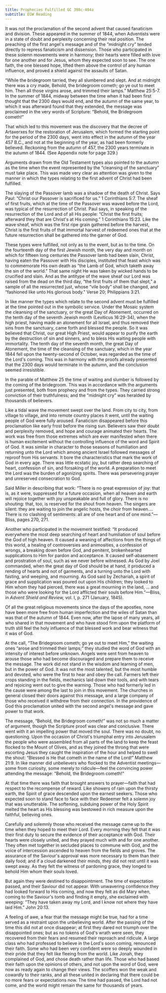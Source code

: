 ```yaml
---
title: Prophecies Fulfilled GC 398c-404a
subtitle: EGW Reading
---
```


It was not the proclamation of the second advent that caused fanaticism and division. These appeared in the summer of 1844, when Adventists were in a state of doubt and perplexity concerning their real position. The preaching of the first angel's message and of the “midnight cry” tended directly to repress fanaticism and dissension. Those who participated in these solemn movements were in harmony; their hearts were filled with love for one another and for Jesus, whom they expected soon to see. The one faith, the one blessed hope, lifted them above the control of any human influence, and proved a shield against the assaults of Satan.

“While the bridegroom tarried, they all slumbered and slept. And at midnight there was a cry made, Behold, the bridegroom cometh; go ye out to meet him. Then all those virgins arose, and trimmed their lamps.” Matthew 25:5-7. In the summer of 1844, midway between the time when it had been first thought that the 2300 days would end, and the autumn of the same year, to which it was afterward found that they extended, the message was proclaimed in the very words of Scripture: “Behold, the Bridegroom cometh!”

That which led to this movement was the discovery that the decree of Artaxerxes for the restoration of Jerusalem, which formed the starting point for the period of the 2300 days, went into effect in the autumn of the year 457 B.C., and not at the beginning of the year, as had been formerly believed. Reckoning from the autumn of 457, the 2300 years terminate in the autumn of 1844. (See Appendix note for page 329.)

Arguments drawn from the Old Testament types also pointed to the autumn as the time when the event represented by the “cleansing of the sanctuary” must take place. This was made very clear as attention was given to the manner in which the types relating to the first advent of Christ had been fulfilled.

The slaying of the Passover lamb was a shadow of the death of Christ. Says Paul: “Christ our Passover is sacrificed for us.” 1 Corinthians 5:7. The sheaf of first fruits, which at the time of the Passover was waved before the Lord, was typical of the resurrection of Christ. Paul says, in speaking of the resurrection of the Lord and of all His people: “Christ the first fruits; afterward they that are Christ's at His coming.” 1 Corinthians 15:23. Like the wave sheaf, which was the first ripe grain gathered before the harvest, Christ is the first fruits of that immortal harvest of redeemed ones that at the future resurrection shall be gathered into the garner of God.

These types were fulfilled, not only as to the event, but as to the time. On the fourteenth day of the first Jewish month, the very day and month on which for fifteen long centuries the Passover lamb had been slain, Christ, having eaten the Passover with His disciples, instituted that feast which was to commemorate His own death as “the Lamb of God, which taketh away the sin of the world.” That same night He was taken by wicked hands to be crucified and slain. And as the antitype of the wave sheaf our Lord was raised from the dead on the third day, “the first fruits of them that slept,” a sample of all the resurrected just, whose “vile body” shall be changed, and “fashioned like unto His glorious body.” Verse 20; Philippians 3:21.

In like manner the types which relate to the second advent must be fulfilled at the time pointed out in the symbolic service. Under the Mosaic system the cleansing of the sanctuary, or the great Day of Atonement, occurred on the tenth day of the seventh Jewish month (Leviticus 16:29-34), when the high priest, having made an atonement for all Israel, and thus removed their sins from the sanctuary, came forth and blessed the people. So it was believed that Christ, our great High Priest, would appear to purify the earth by the destruction of sin and sinners, and to bless His waiting people with immortality. The tenth day of the seventh month, the great Day of Atonement, the time of the cleansing of the sanctuary, which in the year 1844 fell upon the twenty-second of October, was regarded as the time of the Lord's coming. This was in harmony with the proofs already presented that the 2300 days would terminate in the autumn, and the conclusion seemed irresistible.

In the parable of Matthew 25 the time of waiting and slumber is followed by the coming of the bridegroom. This was in accordance with the arguments just presented, both from prophecy and from the types. They carried strong conviction of their truthfulness; and the “midnight cry” was heralded by thousands of believers.

Like a tidal wave the movement swept over the land. From city to city, from village to village, and into remote country places it went, until the waiting people of God were fully aroused. Fanaticism disappeared before this proclamation like early frost before the rising sun. Believers saw their doubt and perplexity removed, and hope and courage animated their hearts. The work was free from those extremes which are ever manifested when there is human excitement without the controlling influence of the word and Spirit of God. It was similar in character to those seasons of humiliation and returning unto the Lord which among ancient Israel followed messages of reproof from His servants. It bore the characteristics that mark the work of God in every age. There was little ecstatic joy, but rather deep searching of heart, confession of sin, and forsaking of the world. A preparation to meet the Lord was the burden of agonizing spirits. There was persevering prayer and unreserved consecration to God.

Said Miller in describing that work: “There is no great expression of joy: that is, as it were, suppressed for a future occasion, when all heaven and earth will rejoice together with joy unspeakable and full of glory. There is no shouting: that, too, is reserved for the shout from heaven. The singers are silent: they are waiting to join the angelic hosts, the choir from heaven.... There is no clashing of sentiments: all are of one heart and of one mind.”—Bliss, pages 270, 271.

Another who participated in the movement testified: “It produced everywhere the most deep searching of heart and humiliation of soul before the God of high heaven. It caused a weaning of affections from the things of this world, a healing of controversies and animosities, a confession of wrongs, a breaking down before God, and penitent, brokenhearted supplications to Him for pardon and acceptance. It caused self-abasement and prostration of soul, such as we never before witnessed. As God by Joel commanded, when the great day of God should be at hand, it produced a rending of hearts and not of garments, and a turning unto the Lord with fasting, and weeping, and mourning. As God said by Zechariah, a spirit of grace and supplication was poured out upon His children; they looked to Him whom they had pierced, there was a great mourning in the land, ... and those who were looking for the Lord afflicted their souls before Him.”—Bliss, in _Advent Shield and Review,_ vol. I, p. 271 (January, 1845).

Of all the great religious movements since the days of the apostles, none have been more free from human imperfection and the wiles of Satan than was that of the autumn of 1844. Even now, after the lapse of many years, all who shared in that movement and who have stood firm upon the platform of truth still feel the holy influence of that blessed work and bear witness that it was of God.

At the call, “The Bridegroom cometh; go ye out to meet Him,” the waiting ones “arose and trimmed their lamps;” they studied the word of God with an intensity of interest before unknown. Angels were sent from heaven to arouse those who had become discouraged and prepare them to receive the message. The work did not stand in the wisdom and learning of men, but in the power of God. It was not the most talented, but the most humble and devoted, who were the first to hear and obey the call. Farmers left their crops standing in the fields, mechanics laid down their tools, and with tears and rejoicing went out to give the warning. Those who had formerly led in the cause were among the last to join in this movement. The churches in general closed their doors against this message, and a large company of those who received it withdrew from their connection. In the providence of God this proclamation united with the second angel's message and gave power to that work.

The message, “Behold, the Bridegroom cometh!” was not so much a matter of argument, though the Scripture proof was clear and conclusive. There went with it an impelling power that moved the soul. There was no doubt, no questioning. Upon the occasion of Christ's triumphal entry into Jerusalem the people who were assembled from all parts of the land to keep the feast flocked to the Mount of Olives, and as they joined the throng that were escorting Jesus they caught the inspiration of the hour and helped to swell the shout: “Blessed is He that cometh in the name of the Lord!” Matthew 21:9. In like manner did unbelievers who flocked to the Adventist meetings—some from curiosity, some merely to ridicule—feel the convincing power attending the message: “Behold, the Bridegroom cometh!”

At that time there was faith that brought answers to prayer—faith that had respect to the recompense of reward. Like showers of rain upon the thirsty earth, the Spirit of grace descended upon the earnest seekers. Those who expected soon to stand face to face with their Redeemer felt a solemn joy that was unutterable. The softening, subduing power of the Holy Spirit melted the heart as His blessing was bestowed in rich measure upon the faithful, believing ones.

Carefully and solemnly those who received the message came up to the time when they hoped to meet their Lord. Every morning they felt that it was their first duty to secure the evidence of their acceptance with God. Their hearts were closely united, and they prayed much with and for one another. They often met together in secluded places to commune with God, and the voice of intercession ascended to heaven from the fields and groves. The assurance of the Saviour's approval was more necessary to them than their daily food; and if a cloud darkened their minds, they did not rest until it was swept away. As they felt the witness of pardoning grace, they longed to behold Him whom their souls loved.

But again they were destined to disappointment. The time of expectation passed, and their Saviour did not appear. With unwavering confidence they had looked forward to His coming, and now they felt as did Mary when, coming to the Saviour's tomb and finding it empty, she exclaimed with weeping: “They have taken away my Lord, and I know not where they have laid Him.” John 20:13.

A feeling of awe, a fear that the message might be true, had for a time served as a restraint upon the unbelieving world. After the passing of the time this did not at once disappear; at first they dared not triumph over the disappointed ones; but as no tokens of God's wrath were seen, they recovered from their fears and resumed their reproach and ridicule. A large class who had professed to believe in the Lord's soon coming, renounced their faith. Some who had been very confident were so deeply wounded in their pride that they felt like fleeing from the world. Like Jonah, they complained of God, and chose death rather than life. Those who had based their faith upon the opinions of others, and not upon the word of God, were now as ready again to change their views. The scoffers won the weak and cowardly to their ranks, and all these united in declaring that there could be no more fears or expectations now. The time had passed, the Lord had not come, and the world might remain the same for thousands of years.